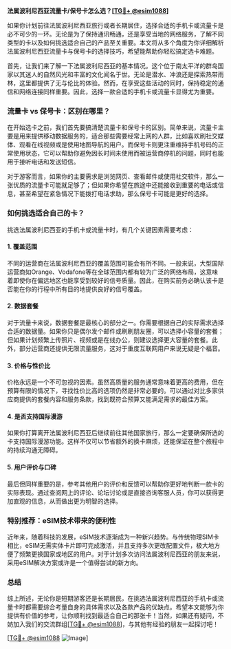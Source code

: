 **法属波利尼西亚流量卡/保号卡怎么选？[[TG💪+ @esim1088](https://t.me/s/esim1088)]**

如果你计划前往法属波利尼西亚旅行或者长期居住，选择合适的手机卡或流量卡是必不可少的一环。无论是为了保持通讯畅通，还是享受当地的网络服务，了解不同类型的卡以及如何挑选适合自己的产品至关重要。本文将从多个角度为你详细解析法属波利尼西亚流量卡与保号卡的选择技巧，希望能帮助你轻松搞定选卡难题。

首先，让我们来了解一下法属波利尼西亚的基本情况。这个位于南太平洋的群岛国家以其迷人的自然风光和丰富的文化闻名于世。无论是潜水、冲浪还是探索热带雨林，这里都提供了无与伦比的体验。然而，在享受这些活动的同时，保持稳定的通信和网络连接同样重要。因此，选择一款合适的手机卡或流量卡显得尤为重要。

### **流量卡 vs 保号卡：区别在哪里？**

在开始选卡之前，我们首先要搞清楚流量卡和保号卡的区别。简单来说，流量卡主要是用来提供移动数据服务的，适合那些需要经常上网的人群，比如喜欢刷社交媒体、观看在线视频或是使用地图导航的用户。而保号卡则更注重维持手机号码的正常使用状态，它可以帮助你避免因长时间未使用而被运营商停机的问题，同时也能用于接听电话和发送短信。

对于游客而言，如果你的主要需求是浏览网页、查看邮件或使用社交软件，那么一张优质的流量卡可能就足够了；但如果你希望在旅途中还能接收到重要的电话或信息，甚至希望在紧急情况下能拨打电话求助，那么保号卡可能是更好的选择。

### **如何挑选适合自己的卡？**

挑选法属波利尼西亚的手机卡或流量卡时，有几个关键因素需要考虑：

#### **1. 覆盖范围**
不同的运营商在法属波利尼西亚的覆盖范围可能会有所不同。一般来说，大型国际运营商如Orange、Vodafone等在全球范围内都有较为广泛的网络布局，这意味着即使你在偏远地区也能享受到较好的信号质量。因此，在购买前务必确认该卡是否能在你的行程中所有目的地提供良好的信号覆盖。

#### **2. 数据套餐**
对于流量卡来说，数据套餐是最核心的部分之一。你需要根据自己的实际需求选择合适的数据量。如果你只是偶尔发个邮件或刷刷朋友圈，可以选择小容量的套餐；但如果计划频繁上传照片、视频或是在线办公，则建议选择更大容量的套餐。此外，部分运营商还提供无限流量服务，这对于重度互联网用户来说无疑是个福音。

#### **3. 价格与性价比**
价格永远是一个不可忽视的因素。虽然高质量的服务通常意味着更高的费用，但在预算有限的情况下，寻找性价比高的选项仍然是非常必要的。可以通过对比多家供应商提供的套餐内容和服务条款，找到既符合预算又能满足需求的最佳方案。

#### **4. 是否支持国际漫游**
如果你打算离开法属波利尼西亚后继续前往其他国家旅行，那么一定要确保所选的卡支持国际漫游功能。这样不仅可以节省额外的换卡麻烦，还能保证在整个旅程中的持续沟通无障碍。

#### **5. 用户评价与口碑**
最后但同样重要的是，参考其他用户的评价和反馈可以帮助你更好地判断一款卡的实际表现。通过查阅网上的评论、论坛讨论或是直接咨询客服人员，你可以获得更加直观的信息，从而做出更为明智的选择。

### **特别推荐：eSIM技术带来的便利性**

近年来，随着科技的发展，eSIM技术逐渐成为一种新兴趋势。与传统物理SIM卡相比，eSIM无需实体卡片即可完成激活，并且支持多次更改配置文件，极大地方便了频繁更换国家或地区的用户。对于计划多次访问法属波利尼西亚的朋友来说，采用eSIM解决方案或许是一个值得尝试的新方向。

### **总结**

综上所述，无论你是短期游客还是长期居民，在挑选法属波利尼西亚的手机卡或流量卡时都需要综合考量自身的具体需求以及各款产品的优缺点。希望本文能够为你提供有价值的参考，让你顺利找到最适合自己的那张卡！当然，如果还有疑问，不妨加入我们的交流群组[[TG💪+ @esim1088](https://t.me/s/esim1088)]，与其他有经验的朋友一起探讨吧！

[[TG💪+ @esim1088](https://t.me/s/esim1088) ![Image](https://i.postimg.cc/4NQfJmqS/Snipaste-2025-05-13-00-14-12.png)]